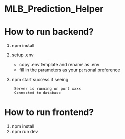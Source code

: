 # MLB_Prediction_Helper

# How to run backend?
1. npm install
2. setup .env 
    * copy .env.template and rename as .env
    * fill in the parameters as your personal preference
3. npm start
    success if seeing 

        Server is running on port xxxx
        Connected to database
    
# How to run frontend?
1. npm install
2. npm run dev
